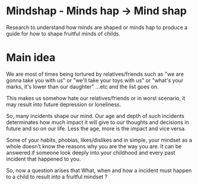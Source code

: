 # Mindshap - Minds hap -> Mind shap
Research to understand how minds are shaped or minds hap to produce a guide for how to shape fruitful minds of childs.


# Main idea
We are most of times being tortured by relatives/friends such as "we are gonna take you with us" or "we'll take your toys with us" or "what's your marks, it's lower than our daughter" ...etc and the list goes on. 

This makes us somehow hate our relatives/friends or in worst scenario, it may result into future depression or loneliness.

So, many incidents shape our mind. Our age and depth of such incidents determinates how much impact it will give to our thoughts and decisions in future and so on our life. Less the age, more is the impact and vice versa.

Some of your habits, phobias, likes/dislikes and in simple, your mindset as a whole doesn't know the reasons why you are the way you are. It can be answered if someone look deeply into your childhood and every past incident that happened to you.

So, now a question arises that What, when and how a incident must happen to a child to result into a fruitful mindset ?
